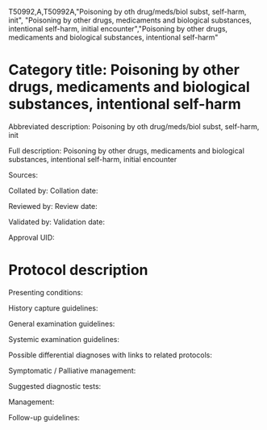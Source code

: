 T50992,A,T50992A,"Poisoning by oth drug/meds/biol subst, self-harm, init", "Poisoning by other drugs, medicaments and biological substances, intentional self-harm, initial encounter","Poisoning by other drugs, medicaments and biological substances, intentional self-harm"
# Category title: Poisoning by other drugs, medicaments and biological substances, intentional self-harm

Abbreviated description: Poisoning by oth drug/meds/biol subst, self-harm, init

Full description: Poisoning by other drugs, medicaments and biological substances, intentional self-harm, initial encounter

Sources:

Collated by:
Collation date:

Reviewed by:
Review date:

Validated by:
Validation date:

Approval UID:

# Protocol description

Presenting conditions:

History capture guidelines:

General examination guidelines:

Systemic examination guidelines:

Possible differential diagnoses with links to related protocols:

Symptomatic / Palliative management:

Suggested diagnostic tests:

Management:

Follow-up guidelines:
